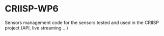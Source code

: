 # CRIISP-WP6
Sensors management code for the sensors tested and used in the CRIISP project (API, live streaming .. )
